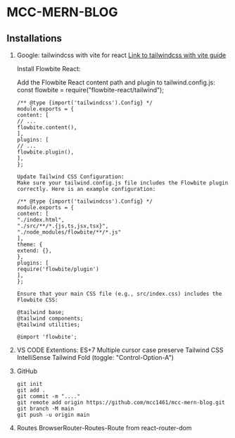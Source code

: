 # MCC-MERN-BLOG

## Installations

1. Google: tailwindcss with vite for react
[Link to tailwindcss with vite guide](https://tailwindcss.com/docs/guides/vite)

    <!-- $ npm install -D tailwindcss postcss autoprefixer -->
    <!-- $ npx tailwindcss init -p -->

    Install Flowbite React:
    <!--$ npm install flowbite-react -->
    <!--* Flowbite React is an open-source UI component library built on top of Tailwind CSS with React components and based on the Flowbite Design System. -->

    Add the Flowbite React content path and plugin to tailwind.config.js:
    const flowbite = require("flowbite-react/tailwind");

    ```Code Blog
    /** @type {import('tailwindcss').Config} */
    module.exports = {
    content: [
    // ...
    flowbite.content(),
    ],
    plugins: [
    // ...
    flowbite.plugin(),
    ],
    };

    Update Tailwind CSS Configuration:
    Make sure your tailwind.config.js file includes the Flowbite plugin correctly. Here is an example configuration:
    
    /** @type {import('tailwindcss').Config} */
    module.exports = {
    content: [
    "./index.html",
    "./src/**/*.{js,ts,jsx,tsx}",
    "./node_modules/flowbite/**/*.js"
    ],
    theme: {
    extend: {},
    },
    plugins: [
    require('flowbite/plugin')
    ],
    };
    
    Ensure that your main CSS file (e.g., src/index.css) includes the Flowbite CSS:
    
    @tailwind base;
    @tailwind components;
    @tailwind utilities;

    @import 'flowbite';
    ```

    <!--$ npm install tailwind-scrollbar -->
    <!--$ npm i react-router-dom -->
    <!--$ npm install react-redux -->
    <!--$ npm install @reduxjs/toolkit -->
    <!--$ npm i firebase -->
    <!--$ npm i mongoose -->
    <!--$ npm install react-circular-progressbar -->

2. VS CODE Extentions:
    ES+7
    Multiple cursor case preserve
    Tailwind CSS IntelliSense
    Tailwind Fold (toggle: "Control-Option-A")

3. GitHub

    ```Linux
    git init
    git add .
    git commit -m "...."
    git remote add origin https://github.com/mcc1461/mcc-mern-blog.git
    git branch -M main
    git push -u origin main
    ```

4. Routes
    BrowserRouter-Routes-Route from react-router-dom
